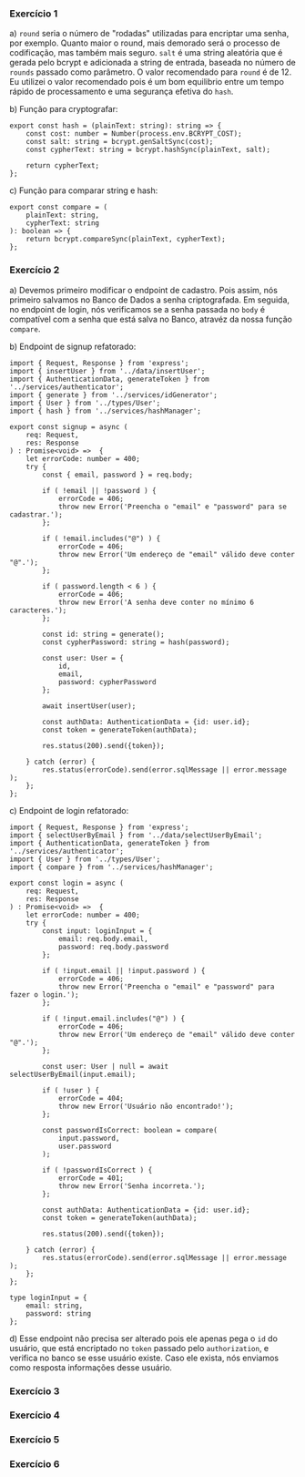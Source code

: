 ### Exercício 1
a) `round` seria o número de "rodadas" utilizadas para encriptar uma senha, por exemplo. Quanto maior o round, mais demorado será o processo de codificação, mas também mais seguro.
`salt` é uma string aleatória que é gerada pelo bcrypt e adicionada a string de entrada, baseada no número de `rounds` passado como parâmetro.
O valor recomendado para `round` é de 12. Eu utilizei o valor recomendado pois é um bom equilibrio entre um tempo rápido de processamento e uma segurança efetiva do `hash`.

b) Função para cryptografar:
```
export const hash = (plainText: string): string => {
    const cost: number = Number(process.env.BCRYPT_COST);
    const salt: string = bcrypt.genSaltSync(cost);
    const cypherText: string = bcrypt.hashSync(plainText, salt);

    return cypherText;
};
```

c) Função para comparar string e hash:
```
export const compare = (
    plainText: string,
    cypherText: string
): boolean => {
    return bcrypt.compareSync(plainText, cypherText);
};
```

### Exercício 2
a) Devemos primeiro modificar o endpoint de cadastro.
Pois assim, nós primeiro salvamos no Banco de Dados a senha criptografada. Em seguida, no endpoint de login, nós verificamos se a senha passada no `body` é compatível com a senha que está salva no Banco, atravéz da nossa função `compare`.

b) Endpoint de signup refatorado:
```
import { Request, Response } from 'express';
import { insertUser } from '../data/insertUser';
import { AuthenticationData, generateToken } from '../services/authenticator';
import { generate } from '../services/idGenerator';
import { User } from '../types/User';
import { hash } from '../services/hashManager';

export const signup = async (
    req: Request,
    res: Response
) : Promise<void> =>  {
    let errorCode: number = 400;
    try {
        const { email, password } = req.body;

        if ( !email || !password ) {
            errorCode = 406;
            throw new Error('Preencha o "email" e "password" para se cadastrar.');
        };

        if ( !email.includes("@") ) {
            errorCode = 406;
            throw new Error('Um endereço de "email" válido deve conter "@".');
        };

        if ( password.length < 6 ) {
            errorCode = 406;
            throw new Error('A senha deve conter no mínimo 6 caracteres.');
        };

        const id: string = generate();
        const cypherPassword: string = hash(password);

        const user: User = {
            id,
            email,
            password: cypherPassword
        };

        await insertUser(user);

        const authData: AuthenticationData = {id: user.id};
        const token = generateToken(authData);

        res.status(200).send({token});

    } catch (error) {
        res.status(errorCode).send(error.sqlMessage || error.message );
    };
};
```

c) Endpoint de login refatorado:
```
import { Request, Response } from 'express';
import { selectUserByEmail } from '../data/selectUserByEmail';
import { AuthenticationData, generateToken } from '../services/authenticator';
import { User } from '../types/User';
import { compare } from '../services/hashManager';

export const login = async (
    req: Request,
    res: Response
) : Promise<void> =>  {
    let errorCode: number = 400;
    try {
        const input: loginInput = {
            email: req.body.email,
            password: req.body.password
        };

        if ( !input.email || !input.password ) {
            errorCode = 406;
            throw new Error('Preencha o "email" e "password" para fazer o login.');
        };

        if ( !input.email.includes("@") ) {
            errorCode = 406;
            throw new Error('Um endereço de "email" válido deve conter "@".');
        };

        const user: User | null = await selectUserByEmail(input.email);

        if ( !user ) {
            errorCode = 404;
            throw new Error('Usuário não encontrado!');
        };

        const passwordIsCorrect: boolean = compare(
            input.password,
            user.password
        );

        if ( !passwordIsCorrect ) {
            errorCode = 401;
            throw new Error('Senha incorreta.');
        };

        const authData: AuthenticationData = {id: user.id};
        const token = generateToken(authData);

        res.status(200).send({token});

    } catch (error) {
        res.status(errorCode).send(error.sqlMessage || error.message );
    };
};

type loginInput = {
    email: string,
    password: string
};
```

d) Esse endpoint não precisa ser alterado pois ele apenas pega o `id` do usuário, que está encriptado no `token` passado pelo `authorization`, e verifica no banco se esse usuário existe. 
Caso ele exista, nós enviamos como resposta informações desse usuário.

### Exercício 3

### Exercício 4

### Exercício 5

### Exercício 6
